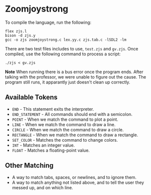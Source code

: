 # Zoomjoystrong

To compile the language, run the following:

    flex zjs.l
    bison -d zjs.y
    gcc -o zjs zoomjoystrong.c lex.yy.c zjs.tab.c -lSDL2 -lm

There are two test files includes to use, `test.zjs` and `gv.zjs`. Once compiled, use the following command to process a script:

    ./zjs < gv.zjs

**Note** When running there is a bus error once the program ends. After talking with the professor, we were unable to figure out the cause. The program still runs, it apparantly just doesn't clean up correctly.

## Available Tokens

* `END` - This statement exits the interpreter.
* `END_STATEMENT` - All commands should end with a semicolon.
* `POINT` - When we match the command to plot a point.
* `LINE` - When we match the command to draw a line.
* `CIRCLE` - When we match the command to draw a circle.
* `RECTANGLE` - When we match the command to draw a rectangle.
* `SET_COLOR` - Matches the command to change colors.
* `INT` - Matches an integer value.
* `FLOAT` - Matches a floating-point value.

## Other Matching

* A way to match tabs, spaces, or newlines, and to ignore them.
* A way to match anything not listed above, and to tell the user they messed up, and on which line.
